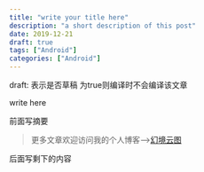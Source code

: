 ```yaml
---
title: "write your title here"
description: "a short description of this post"
date: 2019-12-21
draft: true
tags: ["Android"]
categories: ["Android"]
---
```


draft: 表示是否草稿 为true则编译时不会编译该文章

write here

前面写摘要

<!--more-->

> 更多文章欢迎访问我的个人博客-->[幻境云图](https://www.lixueduan.com/)

后面写剩下的内容